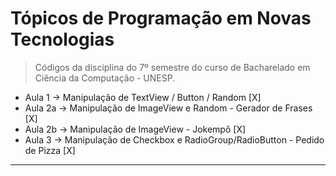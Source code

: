 # Tópicos de Programação em Novas Tecnologias
> Códigos da disciplina do 7º semestre do curso de Bacharelado em Ciência da Computação - UNESP.

- Aula 1  -> Manipulação de TextView / Button / Random [X]
- Aula 2a -> Manipulação de ImageView e Random - Gerador de Frases [X]
- Aula 2b -> Manipulação de ImageView - Jokempô [X]
- Aula 3  -> Manipulação de Checkbox e RadioGroup/RadioButton - Pedido de Pizza [X]
---
